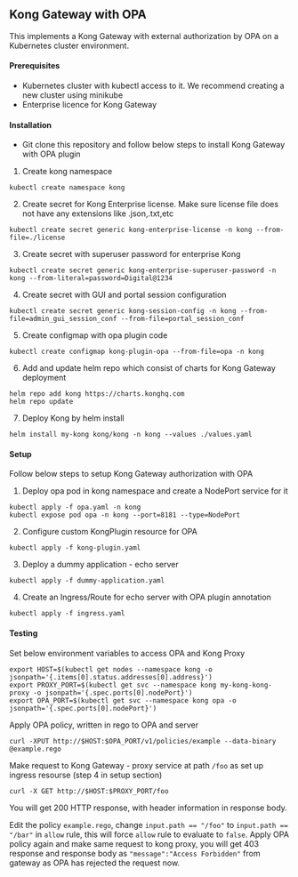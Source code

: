 ## Kong Gateway with OPA

This implements a Kong Gateway with external authorization by OPA on a Kubernetes cluster environment.

#### Prerequisites

- Kubernetes cluster with kubectl access to it. We recommend creating a new cluster using minikube
- Enterprise licence for Kong Gateway

#### Installation

- Git clone this repository and follow below steps to install Kong Gateway with OPA plugin

1. Create kong namespace
```
kubectl create namespace kong
```

2. Create secret for Kong Enterprise license. Make sure license file does not have any extensions like .json,.txt,etc
```
kubectl create secret generic kong-enterprise-license -n kong --from-file=./license
```

3. Create secret with superuser password for enterprise Kong
```
kubectl create secret generic kong-enterprise-superuser-password -n kong --from-literal=password=Digital@1234
```

4. Create secret with GUI and portal session configuration
```
kubectl create secret generic kong-session-config -n kong --from-file=admin_gui_session_conf --from-file=portal_session_conf
```

5. Create configmap with opa plugin code
```
kubectl create configmap kong-plugin-opa --from-file=opa -n kong
```

6. Add and update helm repo which consist of charts for Kong Gateway deployment
```
helm repo add kong https://charts.konghq.com
helm repo update
```

7. Deploy Kong by helm install
```
helm install my-kong kong/kong -n kong --values ./values.yaml
```

#### Setup

Follow below steps to setup Kong Gateway authorization with OPA

1. Deploy opa pod in kong namespace and create a NodePort service for it
```
kubectl apply -f opa.yaml -n kong
kubectl expose pod opa -n kong --port=8181 --type=NodePort
```

2. Configure custom KongPlugin resource for OPA
```
kubectl apply -f kong-plugin.yaml
```

3. Deploy a dummy application - echo server
```
kubectl apply -f dummy-application.yaml
```

4. Create an Ingress/Route for echo server with OPA plugin annotation
```
kubectl apply -f ingress.yaml
```

#### Testing

Set below environment variables to access OPA and Kong Proxy
```
export HOST=$(kubectl get nodes --namespace kong -o jsonpath='{.items[0].status.addresses[0].address}')
export PROXY_PORT=$(kubectl get svc --namespace kong my-kong-kong-proxy -o jsonpath='{.spec.ports[0].nodePort}')
export OPA_PORT=$(kubectl get svc --namespace kong opa -o jsonpath='{.spec.ports[0].nodePort}')
```

Apply OPA policy, written in rego to OPA and server
```
curl -XPUT http://$HOST:$OPA_PORT/v1/policies/example --data-binary @example.rego
```

Make request to Kong Gateway - proxy service at path `/foo` as set up ingress resourse (step 4 in setup section)
```
curl -X GET http://$HOST:$PROXY_PORT/foo
```

You will get 200 HTTP response, with header information in response body.

Edit the policy `example.rego`, change `input.path == "/foo"` to `input.path == "/bar"` in `allow` rule, this will force `allow` rule to evaluate to `false`. Apply OPA policy again and make same request to kong proxy, you will get 403 response and response body as `"message":"Access Forbidden"` from gateway as OPA has rejected the request now. 
